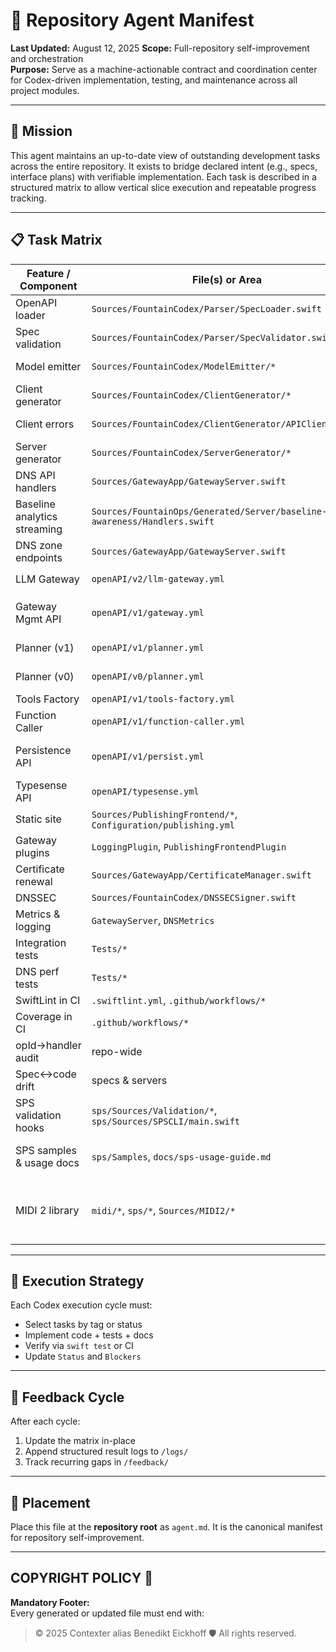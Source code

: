# 🧠 Repository Agent Manifest

**Last Updated:** August 12, 2025
**Scope:** Full-repository self-improvement and orchestration  
**Purpose:** Serve as a machine-actionable contract and coordination center for Codex-driven implementation, testing, and maintenance across all project modules.

---

## 🎯 Mission

This agent maintains an up-to-date view of outstanding development tasks across the entire repository. It exists to bridge declared intent (e.g., specs, interface plans) with verifiable implementation. Each task is described in a structured matrix to allow vertical slice execution and repeatable progress tracking.

---

## 📋 Task Matrix

| Feature / Component | File(s) or Area | Action | Status | Blockers | Tags |
|---|---|---|---|---|---|
| OpenAPI loader | `Sources/FountainCodex/Parser/SpecLoader.swift` | Maintain JSON/YAML load + normalization | ✅ | — | parser |
| Spec validation | `Sources/FountainCodex/Parser/SpecValidator.swift` | Keep unique ids & params checks | ✅ | — | parser |
| Model emitter | `Sources/FountainCodex/ModelEmitter/*` | Generate Swift models from schemas | ✅ | — | generator |
| Client generator | `Sources/FountainCodex/ClientGenerator/*` | Emit type-safe requests & client | ✅ | — | generator, cli |
| Client errors | `Sources/FountainCodex/ClientGenerator/APIClient.swift` | Add non-200 error decoding | ✅ | — | client, generator |
| Server generator | `Sources/FountainCodex/ServerGenerator/*` | Emit router/types/handler **stubs** | ✅ | — | generator, server |
| DNS API handlers | `Sources/GatewayApp/GatewayServer.swift` | Keep CRUD for zones/records | ✅ | — | server, dns |
| Baseline analytics streaming | `Sources/FountainOps/Generated/Server/baseline-awareness/Handlers.swift` | Implement `streamHistoryAnalytics` handler | ✅ | — | server |
| DNS zone endpoints | `Sources/GatewayApp/GatewayServer.swift` | Add `createZone`, `deleteZone`, `listRecords` handlers | ✅ | — | server, dns |
| LLM Gateway | `openAPI/v2/llm-gateway.yml` | Implement `metrics_metrics_get`, `chatWithObjective` | ✅ | — | server, llm |
| Gateway Mgmt API | `openAPI/v1/gateway.yml` | Implement health/metrics/auth/cert/routes ops | ✅ | — | server |
| Planner (v1) | `openAPI/v1/planner.yml` | Implement planner ops (reason/execute/list/etc.) | ✅ | — | server, planner |
| Planner (v0) | `openAPI/v0/planner.yml` | Deprecate or alias to v1 | ✅ | — | docs, planner |
| Tools Factory | `openAPI/v1/tools-factory.yml` | Implement list/register ops | ✅ | — | server |
| Function Caller | `openAPI/v1/function-caller.yml` | Implement list/get/invoke/metrics | ✅ | — | server |
| Persistence API | `openAPI/v1/persist.yml` | Implement corpus/baseline/function/reflection ops | ✅ | — | server, storage |
| Typesense API | `openAPI/typesense.yml` | Decide proxy vs native subset | ✅ | — | server, design |
| Static site | `Sources/PublishingFrontend/*`, `Configuration/publishing.yml` | Serve docs/static; keep defaults | ✅ | — | server, docs |
| Gateway plugins | `LoggingPlugin`, `PublishingFrontendPlugin` | Keep logging & HTML fallback | ✅ | — | server |
| Certificate renewal | `Sources/GatewayApp/CertificateManager.swift` | Schedule/trigger renewal | ✅ | — | ops, tls |
| DNSSEC | `Sources/FountainCodex/DNSSECSigner.swift` | Integrate signer into engine | ✅ | — | security, dns |
| Metrics & logging | `GatewayServer`, `DNSMetrics` | Expose Prometheus-style metrics | ✅ | — | observability |
| Integration tests | `Tests/*` | E2E tests for generated servers | ✅ | — | test |
| DNS perf tests | `Tests/*` | UDP/TCP load & concurrency tests | ✅ | — | test, dns |
| SwiftLint in CI | `.swiftlint.yml`, `.github/workflows/*` | Add lint job to Actions | ✅ | — | ci, lint |
| Coverage in CI | `.github/workflows/*` | Publish coverage artifacts/badge | ✅ | — | ci, test |
| opId→handler audit | repo-wide | Script to diff specs vs code | ✅ | — | tooling, docs |
| Spec↔code drift | specs & servers | Track/close gaps per service | ✅ | — | process |
| SPS validation hooks | `sps/Sources/Validation/*`, `sps/Sources/SPSCLI/main.swift` | Add coverage + reserved-bit checks | ✅ | — | sps |
| SPS samples & usage docs | `sps/Samples`, `docs/sps-usage-guide.md` | Provide annotated sample PDFs and usage guide with page-range queries & validation hooks | ✅ | — | docs, sps |
| MIDI 2 library | `midi/*`, `sps/*`, `Sources/MIDI2/*` | Parse MIDI 2 spec via SPS and expose Swift Package module | 🚧 | Models generated; need package scaffolding | midi, sps, spm |

---

## 🧪 Execution Strategy

Each Codex execution cycle must:
- Select tasks by tag or status  
- Implement code + tests + docs  
- Verify via `swift test` or CI  
- Update `Status` and `Blockers`

---

## 🔁 Feedback Cycle

After each cycle:
1. Update the matrix in-place  
2. Append structured result logs to `/logs/`  
3. Track recurring gaps in `/feedback/`

---

## 📁 Placement

Place this file at the **repository root** as `agent.md`. It is the canonical manifest for repository self-improvement.

---

## COPYRIGHT POLICY 🔐

**Mandatory Footer:**  
Every generated or updated file must end with:

> © 2025 Contexter alias Benedikt Eickhoff 🛡️ All rights reserved.
